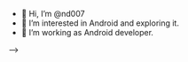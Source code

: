 - 👋 Hi, I’m @nd007
- 👀 I’m interested in Android and exploring it.
- 🌱 I’m working as Android developer.
<!-- - 💞️ I’m looking to collaborate on ... -->
<!-- - 📫 How to reach me ... -->
<!-- 
<!---
nd007/nd007 is a ✨ special ✨ repository because its `README.md` (this file) appears on your GitHub profile.
You can click the Preview link to take a look at your changes.
---> -->
